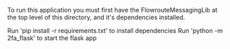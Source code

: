 To run this application you must first have the FlowrouteMessagingLib at the 
top level of this directory, and it's dependencies installed.

Run 'pip install -r requirements.txt' to install dependencies
Run 'python -m 2fa_flask' to start the flask app
